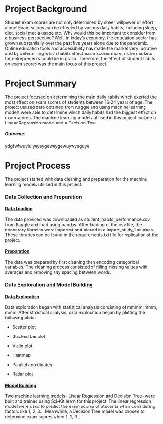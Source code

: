 

# Project Background

Student exam scores are not only determined by sheer willpower or effort
alone! Exam scores can be effected by various daily habits, including
sleep, diet, social media usage,etc. Why would this be important to
consider from a business perspective? Well, in today’s economy, the
education sector has grown substantially over the past five years alone
due to the pandemic. Online education tools and accessibility has made
the market very lucrative and by determining which habits affect exam
scores more, niche markets for entrepreneurs could be in grasp.
Therefore, the effect of student habits on exam scores was the main
focus of this project.

# Project Summary

The project focused on determining the main daily habits which exerted
the most effect on exam scores of students between 16-24 years of age.
The project utilized data obtained from Kaggle and using machine
learning models were able to determine which daily habits had the
biggest effect on exam scores. The machine learning models utilised in
this project include a Linear Regression model and a Decision Tree.

##### Outcome:

ydgfwfwuyiuiyuyeygewuygewuywyeguye

# Project Process

The project started with data cleaning and preparation for the machine
learning models utilised in this project.

### Data Collection and Preparation

#### <u>Data Loading</u>

The data provided was downloaded as student_habits_performance.csv from
Kaggle and load using pandas. After loading of the csv file, the
necessary libraries were imported and placed in a import_study_libs
class. These libraries can be found in the requirements.txt file for
replication of the project.

#### <u>Preparation</u>

The data was prepared by first cleaning then encoding categorical
variables. The cleaning process consisted of filling missing values with
averages and removing any spacing between words.

### Data Exploration and Model Building

#### <u>Data Exploration</u>

Data exploration began with statistical analysis consisting of mmmm,
mmm, mmm. After statistical analysis, data exploration began by plotting
the following plots:

- Scatter plot

- Stacked bar plot

- Violin plot

- Heatmap

- Parallel coordinates

- Radar plot

#### <u>Model Building</u>

Two machine learning models- Linear Regression and Decision Tree- were
built and trained using Sci-Kit learn for this project. The linear
regression model were used to predict the exam scores of students when
considering factors like 1, 2, 3… Meanwhile, a Decision Tree model was
chosen to determine exam scores when 1, 2, 3..
